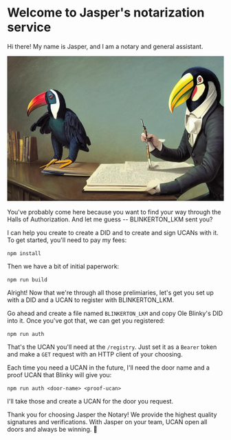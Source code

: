 # Welcome to Jasper's notarization service

Hi there! My name is Jasper, and I am a notary and general assistant.

![](jasper.png)

You've probably come here because you want to find your way through the Halls of Authorization. And let me guess -- BLINKERTON_LKM sent you? 

I can help you create to create a DID and to create and sign UCANs with it. To get started, you'll need to pay my fees:

```
npm install
```

Then we have a bit of initial paperwork:

```
npm run build
```

Alright! Now that we're through all those prelimiaries, let's get you set up with a DID and a UCAN to register with BLINKERTON_LKM.

Go ahead and create a file named `BLINKERTON_LKM` and copy Ole Blinky's DID into it. Once you've got that, we can get you registered:

```
npm run auth
```

That's the UCAN you'll need at the `/registry`. Just set it as a `Bearer` token and make a `GET` request with an HTTP client of your choosing.

Each time you need a UCAN in the future, I'll need the door name and a proof UCAN that Blinky will give you:

```
npm run auth <door-name> <proof-ucan>
```

I'll take those and create a UCAN for the door you request.

Thank you for choosing Jasper the Notary! We provide the highest quality signatures and verifications. With Jasper on your team, UCAN open all doors and always be winning. 🙌